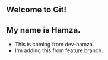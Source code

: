 ## Welcome to Git!
## My name is Hamza.
- This is coming from dev-hamza
- I'm adding this from feature branch.